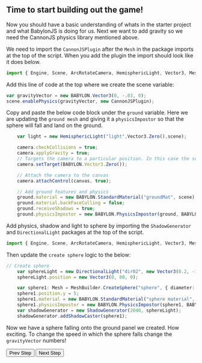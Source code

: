 ## Time to start building out the game!

Now you should have a basic understanding of whats in the starter project and what BabylonJS is doing for us. Next we want to add gravity so we need the CannonJS physics library mentioned above. 

We need to import the `CannonJSPlugin` after the `Mesh` in the package imports at the top of the script. When you add the plugin the import should look like it does below.

``` typescript
import { Engine, Scene, ArcRotateCamera, HemisphericLight, Vector3, MeshBuilder, Mesh, CannonJSPlugin } from "babylonjs";
```

Add this line of code at the top where we create the scene variable:

``` typescript
var gravityVector = new BABYLON.Vector3(0, -.03, 0);
scene.enablePhysics(gravityVector, new CannonJSPlugin);
```

Copy and paste the below code block under the `ground` variable. Here we are updating the `ground mesh` and giving it a `physicsImpostor` so that the sphere will fall and land on the ground.

``` typescript
    var light = new HemisphericLight("light",Vector3.Zero(),scene);

    camera.checkCollisions = true;
    camera.applyGravity = true;
    // Targets the camera to a particular position. In this case the scene origin
    camera.setTarget(BABYLON.Vector3.Zero());

    // Attach the camera to the canvas
    camera.attachControl(canvas, true);

    // Add ground features and physics
    ground.material = new BABYLON.StandardMaterial("groundMat", scene);
    ground.material.backFaceCulling = false;
    ground.receiveShadows = true;
    ground.physicsImpostor = new BABYLON.PhysicsImpostor(ground, BABYLON.PhysicsImpostor.BoxImpostor, { mass: 0, friction: 1, restitution: 0 }, scene);
```

Add physics, shadow and light to sphere by importing the `ShadowGenerator` and `DirectionalLight` packages at the top of the script.

```javascript
import { Engine, Scene, ArcRotateCamera, HemisphericLight, Vector3, MeshBuilder, Mesh, CannonJSPlugin, ShadowGenerator, DirectioalLight } from "babylonjs";
```

Then update the `create sphere` logic to the below:

``` typescript
// Create sphere
    var sphereLight = new DirectionalLight("dir02", new Vector3(0.2, -1, 0), scene);
    sphereLight.position = new Vector3(0, 80, 0);

    var sphere1: Mesh = MeshBuilder.CreateSphere("sphere", { diameter: 1 }, scene);
    sphere1.position.y = 5;
    sphere1.material = new BABYLON.StandardMaterial("sphere material", scene)
    sphere1.physicsImpostor = new BABYLON.PhysicsImpostor(sphere1, BABYLON.PhysicsImpostor.SphereImpostor, { mass: 1 }, scene);
    var shadowGenerator = new ShadowGenerator(2048, sphereLight);
    shadowGenerator.addShadowCaster(sphere1);
```

Now we have a sphere falling onto the ground panel we created. How exciting. To change the speed in which the sphere falls change the `gravityVector` numbers!

<button name="button" onclick="http://www.google.com">Prev Step</button>
<button name="button" onclick=".\step2.md">Next Step</button>